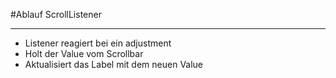 #Ablauf ScrollListener

---
- Listener reagiert bei ein adjustment
- Holt der Value vom Scrollbar
- Aktualisiert das Label mit dem neuen Value